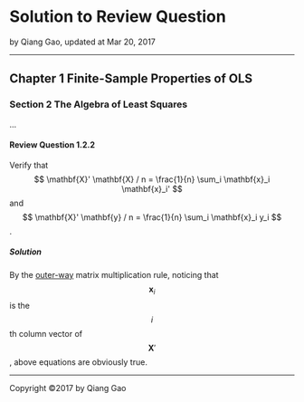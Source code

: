 # Solution to Review Question

by Qiang Gao, updated at Mar 20, 2017

---

## Chapter 1 Finite-Sample Properties of OLS

### Section 2 The Algebra of Least Squares

...

#### Review Question 1.2.2

Verify that $$ \mathbf{X}' \mathbf{X} / n = \frac{1}{n} \sum_i \mathbf{x}_i \mathbf{x}_i' $$ and $$ \mathbf{X}' \mathbf{y} / n = \frac{1}{n} \sum_i \mathbf{x}_i y_i $$.

##### Solution

By the [outer-way](../supplements/matrix-multiplication.md) matrix multiplication rule, noticing that $$ \mathbf{x}_i $$ is the $$ i $$th column vector of $$ \mathbf{X}' $$, above equations are obviously true.

---

Copyright ©2017 by Qiang Gao
